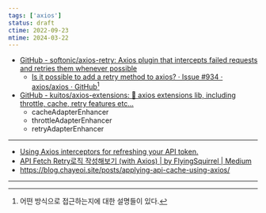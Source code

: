 ```yaml
---
tags: ['axios']
status: draft
ctime: 2022-09-23
mtime: 2024-03-22
---
```


- [GitHub - softonic/axios-retry: Axios plugin that intercepts failed requests and retries them whenever possible](https://github.com/softonic/axios-retry)
  - [Is it possible to add a retry method to axios? · Issue #934 · axios/axios · GitHub](https://github.com/axios/axios/issues/934#partial-timeline)[^205-1]
- [GitHub - kuitos/axios-extensions: 🍱 axios extensions lib, including throttle, cache, retry features etc...](https://github.com/kuitos/axios-extensions)
  - cacheAdapterEnhancer
  - throttleAdapterEnhancer 
  - retryAdapterEnhancer

---

- [Using Axios interceptors for refreshing your API token.](https://thedutchlab.com/blog/using-axios-interceptors-for-refreshing-your-api-token)
- [API Fetch Retry로직 작성해보기 (with Axios) | by FlyingSquirrel | Medium](https://flyingsquirrel.medium.com/api-fetch-retry%EB%A1%9C%EC%A7%81-%EC%9E%91%EC%84%B1%ED%95%B4%EB%B3%B4%EA%B8%B0-with-axios-5cb81e6345ad)
- https://blog.chayeoi.site/posts/applying-api-cache-using-axios/

---

[^205-1]: 어떤 방식으로 접근하는지에 대한 설명들이 있다.
